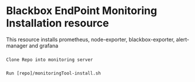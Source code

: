 # Blackbox EndPoint Monitoring Installation resource
This resource installs prometheus, node-exporter, blackbox-exporter, alert-manager and grafana

### 
```
Clone Repo into monitoring server
```

### 
```
Run [repo]/monitoringTool-install.sh
```
